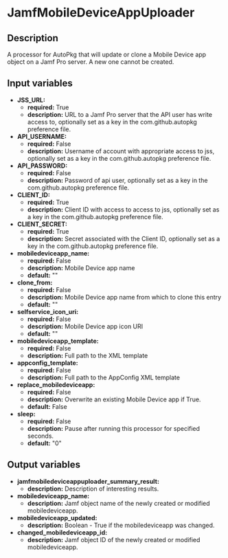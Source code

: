 # JamfMobileDeviceAppUploader

## Description

A processor for AutoPkg that will update or clone a Mobile Device app object on a Jamf Pro server. A new one cannot be created.

## Input variables

- **JSS_URL:**
  - **required:** True
  - **description:** URL to a Jamf Pro server that the API user has write access to, optionally set as a key in the com.github.autopkg preference file.
- **API_USERNAME:**
  - **required:** False
  - **description:** Username of account with appropriate access to jss, optionally set as a key in the com.github.autopkg preference file.
- **API_PASSWORD:**
  - **required:** False
  - **description:** Password of api user, optionally set as a key in the com.github.autopkg preference file.
- **CLIENT_ID:**
  - **required:** True
  - **description:** Client ID with access to access to jss, optionally set as a key in the com.github.autopkg preference file.
- **CLIENT_SECRET:**
  - **required:** True
  - **description:** Secret associated with the Client ID, optionally set as a key in the com.github.autopkg preference file.
- **mobiledeviceapp_name:**
  - **required:** False
  - **description:** Mobile Device app name
  - **default:** ""
- **clone_from:**
  - **required:** False
  - **description:** Mobile Device app name from which to clone this entry
  - **default:** ""
- **selfservice_icon_uri:**
  - **required:** False
  - **description:** Mobile Device app icon URI
  - **default:** ""
- **mobiledeviceapp_template:**
  - **required:** False
  - **description:** Full path to the XML template
- **appconfig_template:**
  - **required:** False
  - **description:** Full path to the AppConfig XML template
- **replace_mobiledeviceapp:**
  - **required:** False
  - **description:** Overwrite an existing Mobile Device app if True.
  - **default:** False
- **sleep:**
  - **required:** False
  - **description:** Pause after running this processor for specified seconds.
  - **default:** "0"

## Output variables

- **jamfmobiledeviceappuploader_summary_result:**
  - **description:** Description of interesting results.
- **mobiledeviceapp_name:**
  - **description:** Jamf object name of the newly created or modified mobiledeviceapp.
- **mobiledeviceapp_updated:**
  - **description:** Boolean - True if the mobiledeviceapp was changed.
- **changed_mobiledeviceapp_id:**
  - **description:** Jamf object ID of the newly created or modified mobiledeviceapp.
